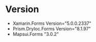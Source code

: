  # Version 
 * Xamarin.Forms Version="5.0.0.2337" 
 * Prism.DryIoc.Forms Version="8.1.97" 
 * Mapsui.Forms "3.0.2"